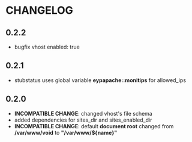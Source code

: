 # CHANGELOG

## 0.2.2

* bugfix vhost enabled: true

## 0.2.1

* stubstatus uses global variable **eypapache::monitips** for allowed_ips

## 0.2.0

* **INCOMPATIBLE CHANGE**: changed vhost's file schema
* added dependencies for sites_dir and sites_enabled_dir
* **INCOMPATIBLE CHANGE**: default **document root** changed from **/var/www/void** to **"/var/www/${name}"**
